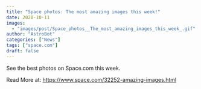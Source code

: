 ```yaml
---
title: "Space photos: The most amazing images this week!"
date: 2020-10-11
images:
  - "images/post/Space_photos__The_most_amazing_images_this_week_.gif"
author: "AstroBot"
categories: ["News"]
tags: ["space.com"]
draft: false
---
```


See the best photos on Space.com this week. 

Read More at: https://www.space.com/32252-amazing-images.html
